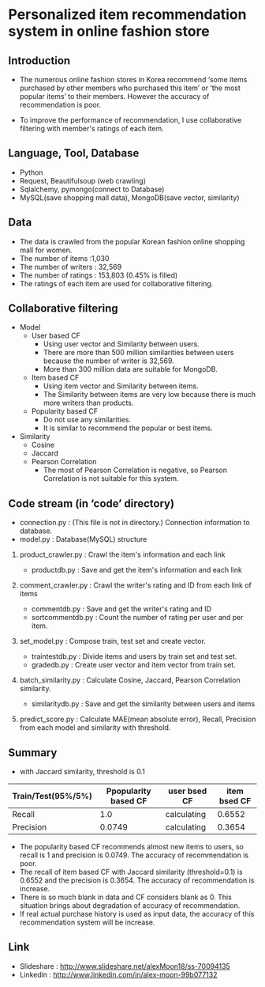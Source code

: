 # Personalized item recommendation system in online fashion store



##	Introduction
*  The numerous online fashion stores in Korea recommend ‘some items purchased by other members who purchased this item’ or ‘the most popular items’ to their members. However the accuracy of recommendation is poor.

*  To improve the performance of recommendation, I use collaborative filtering with member's ratings of each item.

##	Language, Tool, Database
*	Python
*	Request, Beautifulsoup (web crawling)
*	Sqlalchemy, pymongo(connect to Database)
*	MySQL(save shopping mall data), MongoDB(save vector, similarity)

##	Data
*	The data is crawled from the popular Korean fashion online shopping mall for women.
*	The number of items :1,030
*	The number of writers : 32,569
*	The number of ratings : 153,803 (0.45% is filled)
*	The ratings of each item are used for collaborative filtering.

##	Collaborative filtering
* Model
	*	User based CF
		*	Using user vector and Similarity between users.
		*	There are more than 500 million similarities between users because the number of writer is 32,569.
		*	More than 300 million data are suitable for MongoDB.
	*	Item based CF
		*	Using item vector and Similarity between items.
		*	The Similarity between items are very low because there is much more writers than products.
	*	Popularity based CF
		*	Do not use any similarities.
		*	It is similar to recommend the popular or best items.
*	Similarity
	*	Cosine
	*	Jaccard
	*	Pearson Correlation
		*	The most of Pearson Correlation is negative, so Pearson Correlation is not suitable for this system.

##	Code stream (in ‘code’ directory)
*	connection.py : (This file is not in directory.) Connection information to database.
*	model.py : Database(MySQL) structure

1. product_crawler.py : Crawl the item's information and each link
	* productdb.py : Save and get the item's information and each link

2. comment_crawler.py : Crawl the writer's rating and ID from each link of items
	* commentdb.py : Save and get the writer's rating and ID
	* sortcommentdb.py : Count the number of rating per user and per item.

3. set_model.py : Compose train, test set and create vector.
	*	traintestdb.py : Divide items and users by train set and test set.
	*	gradedb.py : Create user vector and item vector from train set.

4. batch_similarity.py : Calculate Cosine, Jaccard, Pearson Correlation similarity.
	* similaritydb.py : Save and get the similarity between users and items

5. predict_score.py : Calculate MAE(mean absolute error), Recall, Precision from each model and similarity with threshold.



##	Summary
* with Jaccard similarity, threshold is 0.1

Train/Test(95%/5%) | Ppopularity based CF | user bsed CF | item bsed CF
------------------ | -------------------- |--------------| ------------
Recall             | 1.0 				  | calculating  |0.6552
Precision          | 0.0749 			  | calculating  |0.3654


*	The popularity based CF recommends almost new items to users, so recall is 1 and precision is 0.0749. The accuracy of recommendation is poor.
*	The recall of item based CF with Jaccard similarity (threshold=0.1) is 0.6552 and the precision is 0.3654. The accuracy of recommendation is increase.
*	There is so much blank in data and CF considers blank as 0. This situation brings about degradation of accuracy of recommendation.
*	If real actual purchase history is used as input data, the accuracy of this recommendation system will be increase.

## Link
* Slideshare : http://www.slideshare.net/alexMoon18/ss-70094135
* Linkedin : http://www.linkedin.com/in/alex-moon-99b077132
